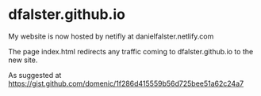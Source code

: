 # dfalster.github.io

My website is now hosted by netifly at danielfalster.netlify.com

The page index.html redirects any traffic coming to dfalster.github.io to the new site. 

As suggested at https://gist.github.com/domenic/1f286d415559b56d725bee51a62c24a7
